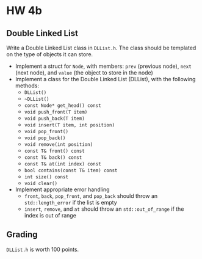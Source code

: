 # HW 4b

## Double Linked List

Write a Double Linked List class in `DLList.h`. The class should be templated on the type of objects it can store.

- Implement a struct for `Node`, with members: `prev` (previous node), `next` (next node), and `value` (the object to store in the node)
- Implement a class for the Double Linked List (DLList), with the following methods:
  - `DLList()`
  - `~DLList()`
  - `const Node* get_head() const`
  - `void push_front(T item)`
  - `void push_back(T item)`
  - `void insert(T item, int position)`
  - `void pop_front()`
  - `void pop_back()`
  - `void remove(int position)`
  - `const T& front() const`
  - `const T& back() const`
  - `const T& at(int index) const`
  - `bool contains(const T& item) const`
  - `int size() const`
  - `void clear()`
- Implement appropriate error handling
  - `front`, `back`, `pop_front`, and `pop_back` should throw an `std::length_error` if the list is empty
  - `insert`, `remove`, and `at` should throw an `std::out_of_range` if the index is out of range

## Grading

`DLList.h` is worth 100 points.